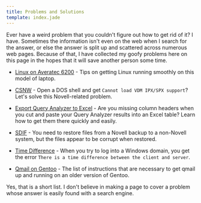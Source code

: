 ```yaml
---
title: Problems and Solutions
template: index.jade
---
```


Ever have a weird problem that you couldn't figure out how to get rid of it?  I have.  Sometimes the information isn't even on the web when I search for the answer, or else the answer is split up and scattered across numerous web pages.  Because of that, I have collected my goofy problems here on this page in the hopes that it will save another person some time.


* [Linux on Averatec 6200](averatec_6200.html) - Tips on getting Linux running smoothly on this model of laptop.

* [CSNW](csnw.html) - Open a DOS shell and get `Cannot load VDM IPX/SPX support`?  Let's solve this Novell-related problem.

* [Export Query Analyzer to Excel](export_qa_to_excel.html) - Are you missing column headers when you cut and paste your Query Analyzer results into an Excel table?  Learn how to get them there quickly and easily.

* [SDIF](sdif.html) - You need to restore files from a Novell backup to a non-Novell system, but the files appear to be corrupt when restored.

* [Time Difference](time_diff.html) - When you try to log into a Windows domain, you get the error `There is a time difference between the client and server`.

* [Qmail on Gentoo](qmail.html) - The list of instructions that are necessary to get qmail up and running on an older version of Gentoo.

Yes, that is a short list.  I don't believe in making a page to cover a problem whose answer is easily found with a search engine.

